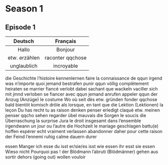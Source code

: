 # Season 1

## Episode 1

| Deutsch | Français |
| :----:  | :----:   |
| Hallo | Bonjour |
|etw. erzählen			| raconter qqchose|
| unglaublich		| 	incroyable |
die Geschichte		l’histoire
kennenlernen			faire la connaissance de qqun
irgend was			n’importe quoi
jemand bestrafen		punir qqun
völlig				complètement
heiraten			se marrier
fiancé 				verlobt
dabei				sachant que
wackeln			vaciller
sich mit jmnd verloben	se fiancer avec qqun
jemand anrufen		appeler qqun
der Anzug (Anzüge)		le costume
Wo				où
seit				dès
etw. gründen			fonder qqchose
bald				bientôt
komisch			drôle
als				lorsque, en tant que
die Lektion (Lektionen)	la leçon
Du has recht			tu as raison
denken			penser
erledigt			claqué
etw. meinen			penser qqcho
sehen				regarder
übel				mauvais
die Sorgen			le soucis
die Überraschung		la surprise
Jura				le droit
insgesamt			dans l’ensemble
irgendwann			un jour ou l’autre
die Hochzeit			le mariage
geschlagen			battu(e)
hoffen				espérer
echt				vraiment
verlassen			abandonner
daher				pour cette raison
der Feind			l’ennemi
ruhig				calme
dauern				durer

essen				Manger
ich 				esse
du 				isst
er/sie/es 			isst
wie				essen
ihr				esst
sie				essen
Wieso nicht			Pourquoi pas !
der Blödmann			l’abruti
(Blödmänner)
gehen aus			sortir dehors (going out)
wollen				vouloir




